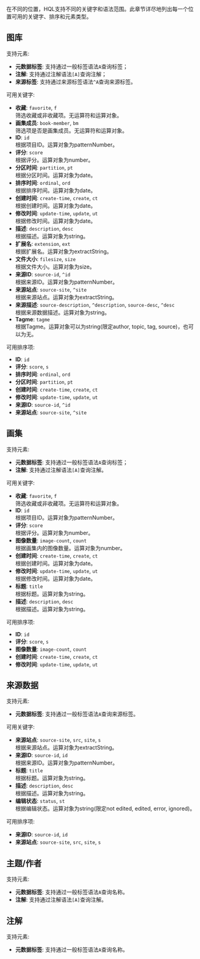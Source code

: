在不同的位置，HQL支持不同的关键字和语法范围。此章节详尽地列出每一个位置可用的关键字、排序和元素类型。

## 图库

支持元素:
* **元数据标签**: 支持通过一般标签语法`A`查询标签；
* **注解**: 支持通过注解语法`[A]`查询注解；
* **来源标签**: 支持通过来源标签语法`^A`查询来源标签。

可用关键字:
* **收藏**: `favorite`, `f`  
    筛选收藏或非收藏项。无运算符和运算对象。
* **画集成员**: `book-member`, `bm`  
    筛选项是否是画集成员。无运算符和运算对象。
* **ID**: `id`  
    根据项目ID。运算对象为patternNumber。
* **评分**: `score`  
    根据评分。运算对象为number。
* **分区时间**: `partition`, `pt`  
    根据分区时间。运算对象为date。
* **排序时间**: `ordinal`, `ord`  
    根据排序时间。运算对象为date。
* **创建时间**: `create-time`, `create`, `ct`  
    根据创建时间。运算对象为date。
* **修改时间**: `update-time`, `update`, `ut`  
    根据修改时间。运算对象为date。
* **描述**: `description`, `desc`  
    根据描述。运算对象为string。
* **扩展名**: `extension`, `ext`  
    根据扩展名。运算对象为extractString。
* **文件大小**: `filesize`, `size`  
    根据文件大小。运算对象为size。
* **来源ID**: `source-id`, `^id`  
    根据来源ID。运算对象为patternNumber。
* **来源站点**: `source-site`, `^site`  
    根据来源站点。运算对象为extractString。
* **来源描述**: `source-description`, `^description`, `source-desc`, `^desc`  
    根据来源数据描述。运算对象为string。
* **Tagme**: `tagme`  
    根据Tagme。运算对象可以为string(限定author, topic, tag, source)，也可以为无。

可用排序项:
* **ID**: `id`
* **评分**: `score`, `s`
* **排序时间**: `ordinal`, `ord`
* **分区时间**: `partition`, `pt`
* **创建时间**: `create-time`, `create`, `ct`
* **修改时间**: `update-time`, `update`, `ut`
* **来源ID**: `source-id`, `^id`
* **来源站点**: `source-site`, `^site`

## 画集

支持元素:
* **元数据标签**: 支持通过一般标签语法`A`查询标签；
* **注解**: 支持通过注解语法`[A]`查询注解。

可用关键字:
* **收藏**: `favorite`, `f`  
    筛选收藏或非收藏项。无运算符和运算对象。
* **ID**: `id`  
    根据项目ID。运算对象为patternNumber。
* **评分**: `score`  
    根据评分。运算对象为number。
* **图像数量**: `image-count`, `count`  
    根据画集内的图像数量。运算对象为number。
* **创建时间**: `create-time`, `create`, `ct`  
    根据创建时间。运算对象为date。
* **修改时间**: `update-time`, `update`, `ut`  
    根据修改时间。运算对象为date。
* **标题**: `title`  
    根据标题。运算对象为string。
* **描述**: `description`, `desc`  
    根据描述。运算对象为string。

可用排序项:
* **ID**: `id`
* **评分**: `score`, `s`
* **图像数量**: `image-count`, `count`
* **创建时间**: `create-time`, `create`, `ct`
* **修改时间**: `update-time`, `update`, `ut`

## 来源数据

支持元素:
* **元数据标签**: 支持通过一般标签语法`A`查询来源标签。

可用关键字:
* **来源站点**: `source-site`, `src`, `site`, `s`  
    根据来源站点。运算对象为extractString。
* **来源ID**: `source-id`, `id`  
    根据来源ID。运算对象为patternNumber。
* **标题**: `title`  
    根据标题。运算对象为string。
* **描述**: `description`, `desc`  
    根据描述。运算对象为string。
* **编辑状态**: `status`, `st`  
    根据编辑状态。运算对象为string(限定not edited, edited, error, ignored)。

可用排序项:
* **来源ID**: `source-id`, `id`
* **来源站点**: `source-site`, `src`, `site`, `s`

## 主题/作者

支持元素:
* **元数据标签**: 支持通过一般标签语法`A`查询名称。
* **注解**: 支持通过注解语法`[A]`查询注解。

## 注解

支持元素:
* **元数据标签**: 支持通过一般标签语法`A`查询名称。
